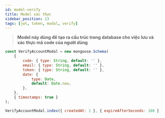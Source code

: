 ```yaml
---
id: model-verify
title: Model xác thực
sidebar_position: 13
tags: [jwt, token, modal, verify]
---
```


> **Model này dùng để tạo ra cấu trúc trong database cho việc lưu và xác thực mã code của người dùng**

```js
const VerifyAccountModal = new mongoose.Schema(
    {
        code: { type: String, default: '' },
        email: { type: String, default: '' },
        token: { type: String, default: '' },
        date: {
            type: Date,
            default: Date.now,
        },
    },
    { timestamps: true }
);

VerifyAccountModal.index({ createdAt: 1 }, { expireAfterSeconds: 180 }); // thiết lập thời gian tự xóa OTP của db trong vòng 180s
```
